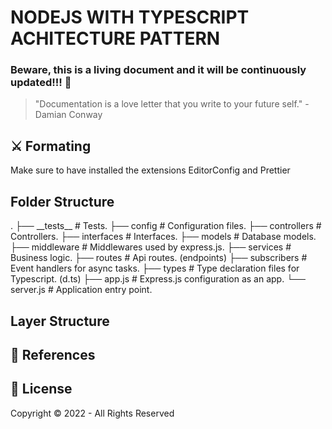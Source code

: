 # NODEJS WITH TYPESCRIPT ACHITECTURE PATTERN

### Beware, this is a living document and it will be continuously updated!!! 🚀

> "Documentation is a love letter that you write to your future self." - Damian Conway

## ⚔️ Formating

Make sure to have installed the extensions EditorConfig and Prettier

## Folder Structure

.
├── \_\_tests\_\_ # Tests.
├── config # Configuration files.
├── controllers # Controllers.
├── interfaces # Interfaces.
├── models # Database models.
├── middleware # Middlewares used by express.js.
├── services # Business logic.
├── routes # Api routes. (endpoints)
├── subscribers # Event handlers for async tasks.
├── types # Type declaration files for Typescript. (d.ts)
├── app.js # Express.js configuration as an app.
└── server.js # Application entry point.

## Layer Structure

## 📝 References

## 🔐 License

Copyright © 2022 - All Rights Reserved

